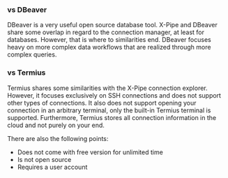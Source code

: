 
### vs DBeaver

DBeaver is a very useful open source database tool. 
X-Pipe and DBeaver share some overlap in regard to the connection manager, at least for databases.
However, that is where to similarities end.
DBeaver focuses heavy on more complex data workflows that are realized through more complex queries.


### vs Termius

Termius shares some similarities with the X-Pipe connection explorer.
However, it focuses exclusively on SSH connections and does not support other types of connections.
It also does not support opening your connection in an arbitrary terminal,
only the built-in Termius terminal is supported.
Furthermore, Termius stores all connection information in the cloud and not purely on your end.

There are also the following points:
- Does not come with free version for unlimited time
- Is not open source
- Requires a user account